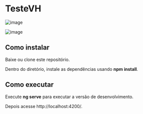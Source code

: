 # TesteVH

![image](https://user-images.githubusercontent.com/71275655/172939315-a8a8bc87-e3c2-4363-801b-ad61960b7a19.png)

![image](https://user-images.githubusercontent.com/71275655/172939499-2f306179-52ae-4618-a091-4c6c4f734900.png)


 <h2>Como instalar</h2>

Baixe ou clone este repositório.

Dentro do diretório, instale as dependências usando <b>npm install</b>.

 <h2>Como executar</h2>

Execute <b>ng serve</b> para executar a versão de desenvolvimento.

Depois acesse http://localhost:4200/.


